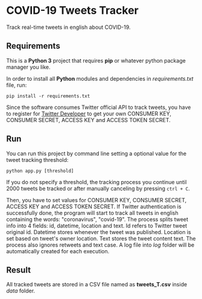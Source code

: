 # COVID-19 Tweets Tracker

Track real-time tweets in english about COVID-19.

## Requirements

This is a **Python 3** project that requires **pip** or whatever python package manager you like.

In order to install all **Python** modules and dependencies in *requirements.txt* file, run:

`pip install -r requirements.txt`

Since the software consumes Twitter official API to track tweets, you have to register for [Twitter Developer](https://developer.twitter.com/en/apply-for-access) to get your own CONSUMER KEY, CONSUMER SECRET, ACCESS KEY and ACCESS TOKEN SECRET.

## Run

You can run this project by command line setting a optional value for the tweet tracking threshold:

`python app.py [threshold]`

If you do not specify a threshold, the tracking process you continue until 2000 tweets be tracked or after manually canceling by pressing `ctrl + C`.

Then, you have to set values for CONSUMER KEY, CONSUMER SECRET, ACCESS KEY and ACCESS TOKEN SECRET. If Twitter authentication is successfully done, the program will start to track all tweets in english containing the words: "coronavirus", "covid-19". The process splits tweet info into 4 fields: id, datetime, location and text. Id refers to Twitter tweet original id. Datetime stores whenever the tweet was published. Location is set based on tweet's owner location. Text stores the tweet content text. The process also ignores retweets and text case. A log file into *log* folder will be automatically created for each execution.

## Result

All tracked tweets are stored in a CSV file named as **tweets_<date>T<time>.csv** inside *data* folder.